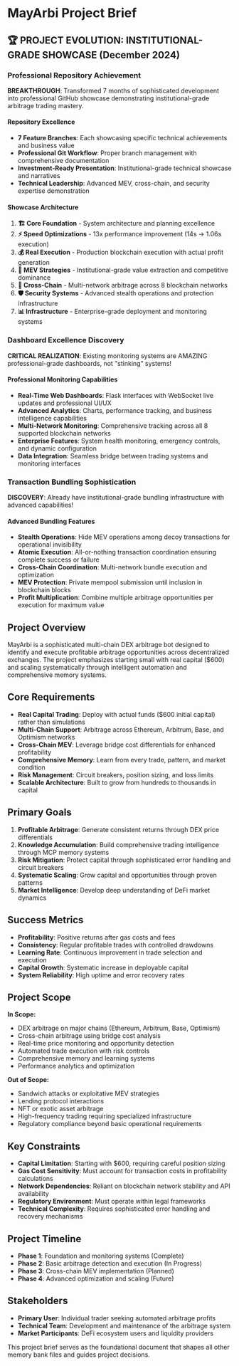 # MayArbi Project Brief

## 🏆 PROJECT EVOLUTION: INSTITUTIONAL-GRADE SHOWCASE (December 2024)

### Professional Repository Achievement
**BREAKTHROUGH**: Transformed 7 months of sophisticated development into professional GitHub showcase demonstrating institutional-grade arbitrage trading mastery.

#### Repository Excellence
- **7 Feature Branches**: Each showcasing specific technical achievements and business value
- **Professional Git Workflow**: Proper branch management with comprehensive documentation
- **Investment-Ready Presentation**: Institutional-grade technical showcase and narratives
- **Technical Leadership**: Advanced MEV, cross-chain, and security expertise demonstration

#### Showcase Architecture
1. **🏗️ Core Foundation** - System architecture and planning excellence
2. **⚡ Speed Optimizations** - 13x performance improvement (14s → 1.06s execution)
3. **💰 Real Execution** - Production blockchain execution with actual profit generation
4. **👑 MEV Strategies** - Institutional-grade value extraction and competitive dominance
5. **🌉 Cross-Chain** - Multi-network arbitrage across 8 blockchain networks
6. **🛡️ Security Systems** - Advanced stealth operations and protection infrastructure
7. **📊 Infrastructure** - Enterprise-grade deployment and monitoring systems

### Dashboard Excellence Discovery
**CRITICAL REALIZATION**: Existing monitoring systems are AMAZING professional-grade dashboards, not "stinking" systems!

#### Professional Monitoring Capabilities
- **Real-Time Web Dashboards**: Flask interfaces with WebSocket live updates and professional UI/UX
- **Advanced Analytics**: Charts, performance tracking, and business intelligence capabilities
- **Multi-Network Monitoring**: Comprehensive tracking across all 8 supported blockchain networks
- **Enterprise Features**: System health monitoring, emergency controls, and dynamic configuration
- **Data Integration**: Seamless bridge between trading systems and monitoring interfaces

### Transaction Bundling Sophistication
**DISCOVERY**: Already have institutional-grade bundling infrastructure with advanced capabilities!

#### Advanced Bundling Features
- **Stealth Operations**: Hide MEV operations among decoy transactions for operational invisibility
- **Atomic Execution**: All-or-nothing transaction coordination ensuring complete success or failure
- **Cross-Chain Coordination**: Multi-network bundle execution and optimization
- **MEV Protection**: Private mempool submission until inclusion in blockchain blocks
- **Profit Multiplication**: Combine multiple arbitrage opportunities per execution for maximum value

## Project Overview
MayArbi is a sophisticated multi-chain DEX arbitrage bot designed to identify and execute profitable arbitrage opportunities across decentralized exchanges. The project emphasizes starting small with real capital ($600) and scaling systematically through intelligent automation and comprehensive memory systems.

## Core Requirements
- **Real Capital Trading**: Deploy with actual funds ($600 initial capital) rather than simulations
- **Multi-Chain Support**: Arbitrage across Ethereum, Arbitrum, Base, and Optimism networks
- **Cross-Chain MEV**: Leverage bridge cost differentials for enhanced profitability
- **Comprehensive Memory**: Learn from every trade, pattern, and market condition
- **Risk Management**: Circuit breakers, position sizing, and loss limits
- **Scalable Architecture**: Built to grow from hundreds to thousands in capital

## Primary Goals
1. **Profitable Arbitrage**: Generate consistent returns through DEX price differentials
2. **Knowledge Accumulation**: Build comprehensive trading intelligence through MCP memory systems
3. **Risk Mitigation**: Protect capital through sophisticated error handling and circuit breakers
4. **Systematic Scaling**: Grow capital and opportunities through proven patterns
5. **Market Intelligence**: Develop deep understanding of DeFi market dynamics

## Success Metrics
- **Profitability**: Positive returns after gas costs and fees
- **Consistency**: Regular profitable trades with controlled drawdowns
- **Learning Rate**: Continuous improvement in trade selection and execution
- **Capital Growth**: Systematic increase in deployable capital
- **System Reliability**: High uptime and error recovery rates

## Project Scope
**In Scope:**
- DEX arbitrage on major chains (Ethereum, Arbitrum, Base, Optimism)
- Cross-chain arbitrage using bridge cost analysis
- Real-time price monitoring and opportunity detection
- Automated trade execution with risk controls
- Comprehensive memory and learning systems
- Performance analytics and optimization

**Out of Scope:**
- Sandwich attacks or exploitative MEV strategies
- Lending protocol interactions
- NFT or exotic asset arbitrage
- High-frequency trading requiring specialized infrastructure
- Regulatory compliance beyond basic operational requirements

## Key Constraints
- **Capital Limitation**: Starting with $600, requiring careful position sizing
- **Gas Cost Sensitivity**: Must account for transaction costs in profitability calculations
- **Network Dependencies**: Reliant on blockchain network stability and API availability
- **Regulatory Environment**: Must operate within legal frameworks
- **Technical Complexity**: Requires sophisticated error handling and recovery mechanisms

## Project Timeline
- **Phase 1**: Foundation and monitoring systems (Complete)
- **Phase 2**: Basic arbitrage detection and execution (In Progress)
- **Phase 3**: Cross-chain MEV implementation (Planned)
- **Phase 4**: Advanced optimization and scaling (Future)

## Stakeholders
- **Primary User**: Individual trader seeking automated arbitrage profits
- **Technical Team**: Development and maintenance of the arbitrage system
- **Market Participants**: DeFi ecosystem users and liquidity providers

This project brief serves as the foundational document that shapes all other memory bank files and guides project decisions.
